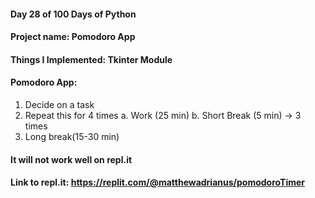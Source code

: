 #### Day 28 of 100 Days of Python
#### Project name: Pomodoro App
#### Things I Implemented: Tkinter Module

#### Pomodoro App:
1. Decide on a task
2. Repeat this for 4 times
    a. Work (25 min)
    b. Short Break (5 min) -> 3 times
3. Long break(15-30 min)

#### It will not work well on repl.it

#### Link to repl.it: https://replit.com/@matthewadrianus/pomodoroTimer 